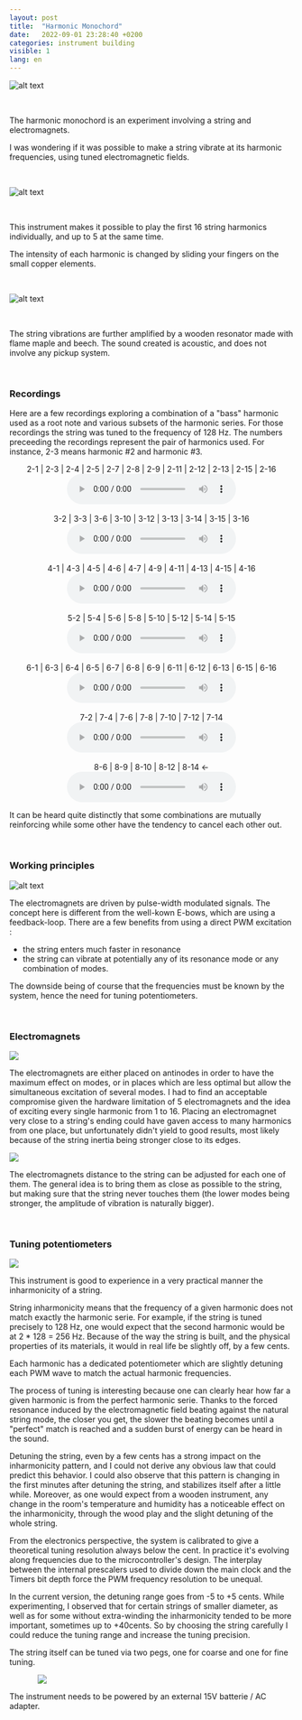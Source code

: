 ```yaml
---
layout: post
title:  "Harmonic Monochord"
date:   2022-09-01 23:28:40 +0200
categories: instrument building
visible: 1
lang: en
---
```


<style>
    .single-image {
        width: 100%;  
        margin-left: auto;
        margin-right: auto;
    }
    .single-image-80 {
        width: 80%;  
        margin-left: auto;
        margin-right: auto;
    }
</style>
    

![alt text](/assets/images/monochord_1.png "monochord pic 1")

<p>&nbsp;</p>

The harmonic monochord is an experiment involving a string and electromagnets. 

I was wondering if it was possible to make a string vibrate at its harmonic frequencies, using tuned electromagnetic fields. 

<p>&nbsp;</p>

![alt text](/assets/images/monochord_2.png "monochord pic 2")

<p>&nbsp;</p>

This instrument makes it possible to play the first 16 string harmonics individually, and up to 5 at the same time.

The intensity of each harmonic is changed by sliding your fingers on the small copper elements.

<p>&nbsp;</p>

![alt text](/assets/images/monochord_9.jpg "monochord pic 9")

<p>&nbsp;</p>

The string vibrations are further amplified by a wooden resonator made with flame maple and beech.
The sound created is acoustic, and does not involve any pickup system.

<p>&nbsp;</p>

### Recordings

Here are a few recordings exploring a combination of a "bass" harmonic used as a root note and various subsets of the harmonic series. For those recordings the string was tuned to the frequency of 128 Hz. The numbers preceeding the recordings represent the pair of harmonics used. For instance, 2-3 means harmonic #2 and harmonic #3.

<p align="center">
    2-1 | 2-3 | 2-4 | 2-5 | 2-7 | 2-8 | 2-9 | 2-11 | 2-12 | 2-13 | 2-15 | 2-16
    <br>
    <audio src="/assets/sounds/ZOOM0032_corrected.mp3" controls></audio>
    <br>
    <br>
    3-2 | 3-3 | 3-6 | 3-10 | 3-12 | 3-13 | 3-14 | 3-15 | 3-16 
    <br>    
    <audio src="/assets/sounds/ZOOM0033_corrected.mp3" controls></audio>
    <br>
    <br>
    4-1 | 4-3 | 4-5 | 4-6 | 4-7 | 4-9 | 4-11 | 4-13 | 4-15 | 4-16 
    <br>
    <audio src="/assets/sounds/ZOOM0034_corrected.mp3" controls></audio>
    <br>
    <br>
    5-2 | 5-4 | 5-6 | 5-8 | 5-10 | 5-12 | 5-14 | 5-15 
    <br>
    <audio src="/assets/sounds/ZOOM0035_corrected.mp3" controls></audio>
    <br>
    <br>
    6-1 | 6-3 | 6-4 | 6-5 | 6-7 | 6-8 | 6-9 | 6-11 | 6-12 | 6-13 | 6-15 | 6-16 
    <br>
    <audio src="/assets/sounds/ZOOM0036_corrected.mp3" controls></audio>
    <br>
    <br>
    7-2 | 7-4 | 7-6 | 7-8 | 7-10 | 7-12 | 7-14
    <br> 
    <audio src="/assets/sounds/ZOOM0037_corrected.mp3" controls></audio>
    <br>
    <br>
    8-6 | 8-9 | 8-10 | 8-12 | 8-14 <- 
    <br>
    <audio src="/assets/sounds/ZOOM0038_corrected.mp3" controls></audio>
</p>

It can be heard quite distinctly that some combinations are mutually reinforcing while some other have the tendency to cancel each other out.

<p>&nbsp;</p>

### Working principles

![alt text](/assets/images/monochord_5.png "monochord pic 5")

The electromagnets are driven by pulse-width modulated signals. The concept here is different from the  well-kown E-bows, which are using a feedback-loop. There are a few benefits from using a direct PWM excitation :
- the string enters much faster in resonance
- the string can vibrate at potentially any of its resonance mode or any combination of modes.

The downside being of course that the frequencies must be known by the system, hence the need for tuning potentiometers.

<p>&nbsp;</p>

### Electromagnets 

<p class="single-image">
  <img src="/assets/images/monochord_7.png" />
</p>

The electromagnets are either placed on antinodes in order to have the maximum effect on modes, or in places which are less optimal but allow the simultaneous excitation of several modes. I had to find an acceptable compromise given the hardware limitation of 5 electromagnets and the idea of exciting every single harmonic from 1 to 16. Placing an electromagnet very close to a string's ending could have gaven access to many harmonics from one place, but unfortunately didn't yield to good results, most likely because of the string inertia being stronger close to its edges.

<p class="single-image">
  <img src="/assets/images/monochord_onlg_3_hor.png" />
</p>

The electromagnets distance to the string can be adjusted for each one of them. The general idea is to bring them as close as possible to the string, but making sure that the string never touches them (the lower modes being stronger, the amplitude of vibration is naturally bigger).

<p>&nbsp;</p>

### Tuning potentiometers

<p class="single-image">
  <img src="/assets/images/monochord_8.png" />
</p>

This instrument is good to experience in a very practical manner the inharmonicity of a string. 

String inharmonicity means that the frequency of a given harmonic does not match exactly the harmonic serie.
For example, if the string is tuned precisely to 128 Hz, one would expect that the second harmonic would be at 2 * 128 = 256 Hz. Because of the way the string is built, and the physical properties of its materials, it would in real life be slightly off, by a few cents.

Each harmonic has a dedicated potentiometer which are slightly detuning each PWM wave to match the actual harmonic frequencies.

The process of tuning is interesting because one can clearly hear how far a given harmonic is from the perfect harmonic serie. Thanks to the forced resonance induced by the electromagnetic field beating against the natural string mode, the closer you get, the slower the beating becomes until a "perfect" match is reached and a sudden burst of energy can be heard in the sound. 

Detuning the string, even by a few cents has a strong impact on the inharmonicity pattern, and I could not derive any obvious law that could predict this behavior. I could also observe that this pattern is changing in the first minutes after detuning the string, and stabilizes itself after a little while. Moreover, as one would expect from a wooden instrument, any change in the room's temperature and humidity has a noticeable effect on the inharmonicity, through the wood play and the slight detuning of the whole string.

From the electronics perspective, the system is calibrated to give a theoretical tuning resolution always below the cent. 
In practice it's evolving along frequencies due to the microcontroller's design. The interplay between the internal prescalers used to divide down the main clock and the Timers bit depth force the PWM frequency resolution to be unequal.

In the current version, the detuning range goes from -5 to +5 cents. While experimenting, I observed that for certain strings of smaller diameter, as well as for some without extra-winding the inharmonicity tended to be more important, sometimes up to +40cents. So by choosing the string carefully I could reduce the tuning range and increase the tuning precision.

The string itself can be tuned via two pegs, one for coarse and one for fine tuning.

<p class="single-image-80">
  <img src="/assets/images/monochord_10.png" />
</p>

The instrument needs to be powered by an external 15V batterie / AC adapter.